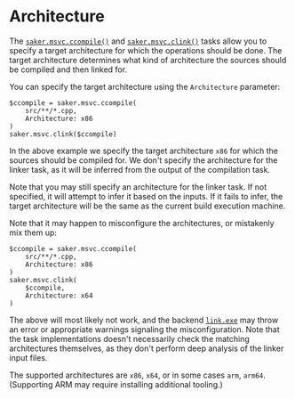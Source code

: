 # Architecture

The [`saker.msvc.ccompile()`](/taskdoc/saker.msvc.ccompile.html) and [`saker.msvc.clink()`](/taskdoc/saker.msvc.clink.html) tasks allow you to specify a target architecture for which the operations should be done. The target architecture determines what kind of architecture the sources should be compiled and then linked for.

You can specify the target architecture using the `Architecture` parameter:

```sakerscript
$ccompile = saker.msvc.ccompile(
	src/**/*.cpp,
	Architecture: x86
)
saker.msvc.clink($ccompile)
```

In the above example we specify the target architecture `x86` for which the sources should be compiled for. We don't specify the architecture for the linker task, as it will be inferred from the output of the compilation task.

Note that you may still specify an architecture for the linker task. If not specified, it will attempt to infer it based on the inputs. If it fails to infer, the target architecture will be the same as the current build execution machine.

Note that it may happen to misconfigure the architectures, or mistakenly mix them up:

```sakerscript
$ccompile = saker.msvc.ccompile(
	src/**/*.cpp,
	Architecture: x86
)
saker.msvc.clink(
	$ccompile,
	Architecture: x64
)
```

The above will most likely not work, and the backend [`link.exe`](https://docs.microsoft.com/en-us/cpp/build/reference/linking?view=vs-2019) may throw an error or appropriate warnings signaling the misconfiguration. Note that the task implementations doesn't necessarily check the matching architectures themselves, as they don't perform deep analysis of the linker input files.

The supported architectures are `x86`, `x64`, or in some cases `arm`, `arm64`. (Supporting ARM may require installing additional tooling.)